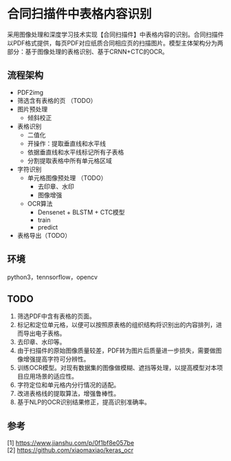 # 合同扫描件中表格内容识别

采用图像处理和深度学习技术实现【合同扫描件】中表格内容的识别。合同扫描件以PDF格式提供，每页PDF对应纸质合同相应页的扫描图片。模型主体架构分为两部分：基于图像处理的表格识别、基于CRNN+CTC的OCR。
  
    
## 流程架构
* PDF2img
* 筛选含有表格的页 （TODO）
* 图片预处理  
    * 倾斜校正    
* 表格识别  
    * 二值化
    * 开操作：提取垂直线和水平线
    * 依据垂直线和水平线标记所有子表格
    * 分割提取表格中所有单元格区域
* 字符识别
    * 单元格图像预处理 （TODO） 
        * 去印章、水印
        * 图像增强
    * OCR算法
        * Densenet + BLSTM + CTC模型
        * train
        * predict
* 表格导出（TODO）


## 环境
python3，tennsorflow，opencv


## TODO
1. 筛选PDF中含有表格的页面。  
2. 标记和定位单元格，以便可以按照原表格的组织结构将识别出的内容排列，进而导出电子表格。
3. 去印章、水印等。
4. 由于扫描件的原始图像质量较差，PDF转为图片后质量进一步损失，需要做图像增强提高字符可分辨性。
5. 训练OCR模型。对现有数据集的图像做模糊、遮挡等处理，以提高模型对本项目应用场景的适应性。
6. 字符定位和单元格内分行情况的适配。
7. 改进表格线的提取算法，增强鲁棒性。
8. 基于NLP的OCR识别结果修正，提高识别准确率。
   

## 参考
[1] https://www.jianshu.com/p/0f1bf8e057be  
[2] https://github.com/xiaomaxiao/keras_ocr
    


    
    
    
    
